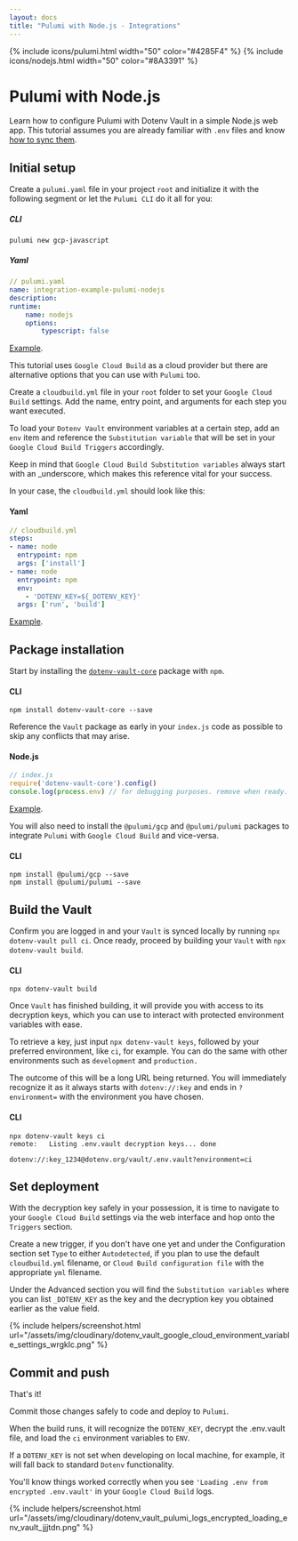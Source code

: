 ```yaml
---
layout: docs
title: "Pulumi with Node.js - Integrations"
---
```


{% include icons/pulumi.html width="50" color="#4285F4" %}
{% include icons/nodejs.html width="50" color="#8A3391" %}

# __Pulumi with Node.js__

Learn how to configure Pulumi with Dotenv Vault in a simple Node.js web app. This tutorial assumes you are already familiar with `.env` files and know [how to sync them](/docs/tutorials/sync).

## Initial setup
Create a `pulumi.yaml` file in your project `root` and initialize it with the following segment or let the `Pulumi CLI` do it all for you:

##### CLI

```shell
pulumi new gcp-javascript
```

##### Yaml

```yml
// pulumi.yaml
name: integration-example-pulumi-nodejs
description:
runtime:
    name: nodejs
    options:
        typescript: false
```
[Example](https://github.com/dotenv-org/integration-example-pulumi-nodejs/blob/master/pulumi.yaml).

This tutorial uses `Google Cloud Build` as a cloud provider but there are alternative options that you can use with `Pulumi` too.

Create a `cloudbuild.yml` file in your `root` folder to set your `Google Cloud Build` settings. Add the name, entry point, and arguments for each step you want executed.

To load your `Dotenv Vault` environment variables at a certain step, add an `env` item and reference the `Substitution variable` that will be set in your `Google Cloud Build Triggers` accordingly.

Keep in mind that `Google Cloud Build Substitution variables` always start with an _underscore, which makes this reference vital for your success.

In your case, the `cloudbuild.yml` should look like this:

#### Yaml

```yml
// cloudbuild.yml
steps:
- name: node
  entrypoint: npm
  args: ['install']
- name: node
  entrypoint: npm
  env:
    - 'DOTENV_KEY=${_DOTENV_KEY}'
  args: ['run', 'build']
```
[Example](https://github.com/dotenv-org/integration-example-pulumi-nodejs/blob/master/cloudbuild.yaml).

## Package installation
Start by installing the [`dotenv-vault-core`](https://github.com/dotenv-org/dotenv-vault-core) package with `npm`.


#### CLI
```shell
npm install dotenv-vault-core --save
```

Reference the `Vault` package as early in your `index.js` code as possible to skip any conflicts that may arise.

#### Node.js

```js
// index.js
require('dotenv-vault-core').config()
console.log(process.env) // for debugging purposes. remove when ready.
```
[Example](https://github.com/dotenv-org/integration-example-pulumi-nodejs/blob/master/index.js).

You will also need to install the `@pulumi/gcp` and `@pulumi/pulumi` packages to integrate `Pulumi` with `Google Cloud Build` and vice-versa.

#### CLI
```shell
npm install @pulumi/gcp --save
npm install @pulumi/pulumi --save
```

## Build the Vault
Confirm you are logged in and your `Vault` is synced locally by running `npx dotenv-vault pull ci`. Once ready, proceed by building your `Vault` with `npx dotenv-vault build`.

#### CLI

```shell
npx dotenv-vault build
```

Once `Vault` has finished building, it will provide you with access to its decryption keys, which you can use to interact with protected environment variables with ease.

To retrieve a key, just input `npx dotenv-vault keys`, followed by your preferred environment, like `ci`, for example. You can do the same with other environments such as `development` and `production.`

The outcome of this will be a long URL being returned. You will immediately recognize it as it always starts with `dotenv://:key` and ends in `?environment=` with the environment you have chosen.

#### CLI

```shell
npx dotenv-vault keys ci
remote:   Listing .env.vault decryption keys... done

dotenv://:key_1234@dotenv.org/vault/.env.vault?environment=ci
```

## Set deployment
With the decryption key safely in your possession, it is time to navigate to your `Google Cloud Build` settings via the web interface and hop onto the `Triggers` section.

Create a new trigger, if you don't have one yet and under the Configuration section set `Type` to either `Autodetected`, if you plan to use the default `cloudbuild.yml` filename, or `Cloud Build configuration file` with the appropriate `yml` filename.

Under the Advanced section you will find the `Substitution variables` where you can list `_DOTENV_KEY` as the key and the decryption key you obtained earlier as the value field.

{% include helpers/screenshot.html url="/assets/img/cloudinary/dotenv_vault_google_cloud_environment_variable_settings_wrgklc.png" %}

## Commit and push

That's it!

Commit those changes safely to code and deploy to `Pulumi`.

When the build runs, it will recognize the `DOTENV_KEY`, decrypt the .env.vault file, and load the `ci` environment variables to `ENV`.

If a `DOTENV_KEY` is not set when developing on local machine, for example, it will fall back to standard `Dotenv` functionality.

You'll know things worked correctly when you see `'Loading .env from encrypted .env.vault'` in your `Google Cloud Build` logs.

{% include helpers/screenshot.html url="/assets/img/cloudinary/dotenv_vault_pulumi_logs_encrypted_loading_env_vault_jjjtdn.png" %}
